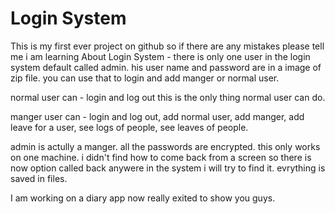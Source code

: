 # Login System
This is my first ever project on github so if there are any mistakes please tell me i am learning
About Login System - 
there is only one user in the login system default called admin. his user name and password are in a image of zip file.
you can use that to login and add manger or normal user. 

normal user can -
login and log out this is the only thing normal user can do.

manger user can -
login and log out, add normal user, add manger, add leave for a user, see logs of people, see leaves of people.

admin is actully a manger.
all the passwords are encrypted.
this only works on one machine.
i didn't find how to come back from a screen so there is now option called back anywere in the system i will try to find it.
evrything is saved in files.

I am working on a diary app now really exited to show you guys.
